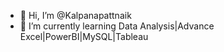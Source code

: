 - 👋 Hi, I’m @Kalpanapattnaik
- 🌱 I’m currently learning Data Analysis|Advance Excel|PowerBI|MySQL|Tableau 

<!---
Kalpanapattnaik/Kalpanapattnaik is a ✨ special ✨ repository because its `README.md` (this file) appears on your GitHub profile.
You can click the Preview link to take a look at your changes.
--->
